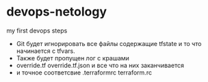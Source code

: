# devops-netology
my first devops steps

- Git будет игнорировать все файлы содержащие tfstate и то что начинается с tfvars.
- Также будет пропущен лог с  крашами
- override.tf override.tf.json и все что на них заканчивается
- и точное соответсвие .terraformrc terraform.rc